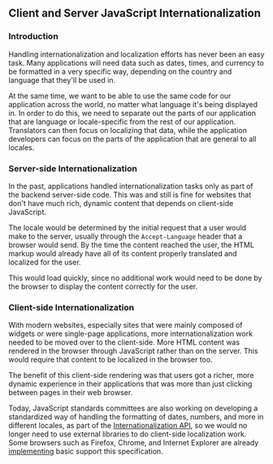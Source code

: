 ## Client and Server JavaScript Internationalization

### Introduction

Handling internationalization and localization efforts has never been an easy task. Many applications will need data such as dates, times, and currency to be formatted in a very specific way, depending on the country and language that they'll be used in.

At the same time, we want to be able to use the same code for our application across the world, no matter what language it's being displayed in. In order to do this, we need to separate out the parts of our application that are language or locale-specific from the rest of our application. Translators can then focus on localizing that data, while the application developers can focus on the parts of the application that are general to all locales.

### Server-side Internationalization

In the past, applications handled internationalization tasks only as part of the backend server-side code. This was and still is fine for websites that don't have much rich, dynamic content that depends on client-side JavaScript.
 
The locale would be determined by the initial request that a user would make to the server, usually through the `Accept-Language` header that a browser would send. By the time the content reached the user, the HTML markup would already have all of its content properly translated and localized for the user. 

This would load quickly, since no additional work would need to be done by the browser to display the content correctly for the user.

### Client-side Internationalization

With modern websites, especially sites that were mainly composed of widgets or were single-page applications, more internationalization work needed to be moved over to the client-side.  More HTML content was rendered in the browser through JavaScript rather than on the server. This would require that content to be localized in the browser too.

The benefit of this client-side rendering was that users got a richer, more dynamic experience in their applications that was more than just clicking between pages in their web browser.

Today, JavaScript standards committees are also working on developing a standardized way of handling the formatting of dates, numbers, and more in different locales, as part of the [Internationalization API](http://www.ecma-international.org/ecma-402/1.0/), so we would no longer need to use external libraries to do client-side localization work. Some browsers such as Firefox, Chrome, and Internet Explorer are already [implementing](https://developer.mozilla.org/en-US/docs/Web/JavaScript/Reference/Global_Objects/Intl) basic support  this specification.
